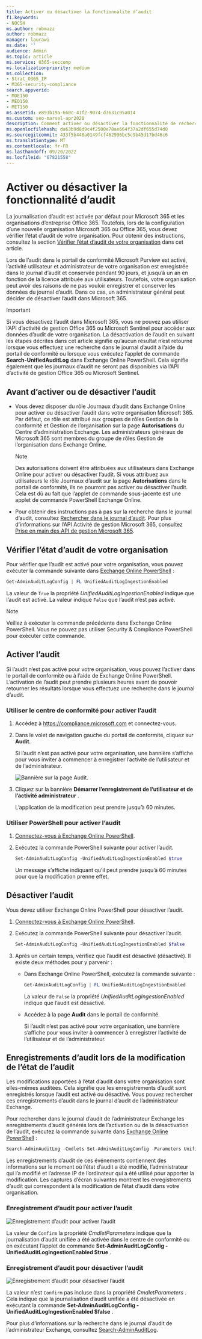 ```yaml
---
title: Activer ou désactiver la fonctionnalité d’audit
f1.keywords:
- NOCSH
ms.author: robmazz
author: robmazz
manager: laurawi
ms.date: ''
audience: Admin
ms.topic: article
ms.service: O365-seccomp
ms.localizationpriority: medium
ms.collection:
- Strat_O365_IP
- M365-security-compliance
search.appverid:
- MOE150
- MED150
- MET150
ms.assetid: e893b19a-660c-41f2-9074-d3631c95a014
ms.custom: seo-marvel-apr2020
description: Comment activer ou désactiver la fonctionnalité de recherche dans le journal d’audit dans le portail de conformité Microsoft Purview pour activer ou désactiver la possibilité pour les administrateurs de rechercher dans le journal d’audit.
ms.openlocfilehash: da63b9d8d9c4f2500e78ae664f37a2df655d74d0
ms.sourcegitcommit: 433f5b448a0149fcf462996bc5c9b45d17bd46c6
ms.translationtype: MT
ms.contentlocale: fr-FR
ms.lasthandoff: 09/20/2022
ms.locfileid: "67821558"
---
```

# <a name="turn-auditing-on-or-off"></a>Activer ou désactiver la fonctionnalité d’audit

La journalisation d’audit est activée par défaut pour Microsoft 365 et les organisations d’entreprise Office 365. Toutefois, lors de la configuration d’une nouvelle organisation Microsoft 365 ou Office 365, vous devez vérifier l’état d’audit de votre organisation. Pour obtenir des instructions, consultez la section [Vérifier l’état d’audit de votre organisation](#verify-the-auditing-status-for-your-organization) dans cet article. 

Lors de l’audit dans le portail de conformité Microsoft Purview est activé, l’activité utilisateur et administrateur de votre organisation est enregistrée dans le journal d’audit et conservée pendant 90 jours, et jusqu’à un an en fonction de la licence attribuée aux utilisateurs. Toutefois, votre organisation peut avoir des raisons de ne pas vouloir enregistrer et conserver les données du journal d’audit. Dans ce cas, un administrateur général peut décider de désactiver l’audit dans Microsoft 365.

> [!IMPORTANT]
> Si vous désactivez l’audit dans Microsoft 365, vous ne pouvez pas utiliser l’API d’activité de gestion Office 365 ou Microsoft Sentinel pour accéder aux données d’audit de votre organisation. La désactivation de l’audit en suivant les étapes décrites dans cet article signifie qu’aucun résultat n’est retourné lorsque vous effectuez une recherche dans le journal d’audit à l’aide du portail de conformité ou lorsque vous exécutez l’applet de commande **Search-UnifiedAuditLog** dans Exchange Online PowerShell. Cela signifie également que les journaux d’audit ne seront pas disponibles via l’API d’activité de gestion Office 365 ou Microsoft Sentinel.
  
## <a name="before-you-turn-auditing-on-or-off"></a>Avant d’activer ou de désactiver l’audit

- Vous devez disposer du rôle Journaux d’audit dans Exchange Online pour activer ou désactiver l’audit dans votre organisation Microsoft 365. Par défaut, ce rôle est attribué aux groupes de rôles Gestion de la conformité et Gestion de l’organisation sur la page **Autorisations** du Centre d’administration Exchange. Les administrateurs généraux de Microsoft 365 sont membres du groupe de rôles Gestion de l’organisation dans Exchange Online.

    > [!NOTE]
    > Des autorisations doivent être attribuées aux utilisateurs dans Exchange Online pour activer ou désactiver l’audit. Si vous attribuez aux utilisateurs le rôle Journaux d’audit sur la page **Autorisations** dans le portail de conformité, ils ne pourront pas activer ou désactiver l’audit. Cela est dû au fait que l’applet de commande sous-jacente est une applet de commande PowerShell Exchange Online.

- Pour obtenir des instructions pas à pas sur la recherche dans le journal d’audit, consultez [Rechercher dans le journal d’audit](search-the-audit-log-in-security-and-compliance.md). Pour plus d’informations sur l’API Activité de gestion Microsoft 365, consultez [Prise en main des API de gestion Microsoft 365](/office/office-365-management-api/get-started-with-office-365-management-apis).

## <a name="verify-the-auditing-status-for-your-organization"></a>Vérifier l’état d’audit de votre organisation

Pour vérifier que l’audit est activé pour votre organisation, vous pouvez exécuter la commande suivante dans [Exchange Online PowerShell](/powershell/exchange/connect-to-exchange-online-powershell) :

```powershell
Get-AdminAuditLogConfig | FL UnifiedAuditLogIngestionEnabled
```

La valeur de `True` la propriété  _UnifiedAuditLogIngestionEnabled_ indique que l’audit est activé. La valeur indique `False` que l’audit n’est pas activé.

> [!NOTE]
> Veillez à exécuter la commande précédente dans Exchange Online PowerShell. Vous ne pouvez pas utiliser Security & Compliance PowerShell pour exécuter cette commande.

## <a name="turn-on-auditing"></a>Activer l’audit

Si l’audit n’est pas activé pour votre organisation, vous pouvez l’activer dans le portail de conformité ou à l’aide de Exchange Online PowerShell. L’activation de l’audit peut prendre plusieurs heures avant de pouvoir retourner les résultats lorsque vous effectuez une recherche dans le journal d’audit.
  
### <a name="use-the-compliance-center-to-turn-on-auditing"></a>Utiliser le centre de conformité pour activer l’audit

1. Accédez à <https://compliance.microsoft.com> et connectez-vous.

2. Dans le volet de navigation gauche du portail de conformité, cliquez sur **Audit**.

   Si l’audit n’est pas activé pour votre organisation, une bannière s’affiche pour vous inviter à commencer à enregistrer l’activité de l’utilisateur et de l’administrateur.

   ![Bannière sur la page Audit.](../media/AuditingBanner.png)

3. Cliquez sur la bannière **Démarrer l’enregistrement de l’utilisateur et de l’activité administrateur** .

   L’application de la modification peut prendre jusqu’à 60 minutes.

### <a name="use-powershell-to-turn-on-auditing"></a>Utiliser PowerShell pour activer l’audit

1. [Connectez-vous à Exchange Online PowerShell](/powershell/exchange/connect-to-exchange-online-powershell).

2. Exécutez la commande PowerShell suivante pour activer l’audit.

    ```powershell
    Set-AdminAuditLogConfig -UnifiedAuditLogIngestionEnabled $true
    ```

    Un message s’affiche indiquant qu’il peut prendre jusqu’à 60 minutes pour que la modification prenne effet.
  
## <a name="turn-off-auditing"></a>Désactiver l’audit

Vous devez utiliser Exchange Online PowerShell pour désactiver l’audit.
  
1. [Connectez-vous à Exchange Online PowerShell](/powershell/exchange/connect-to-exchange-online-powershell).

2. Exécutez la commande PowerShell suivante pour désactiver l’audit.

    ```powershell
    Set-AdminAuditLogConfig -UnifiedAuditLogIngestionEnabled $false
    ```

3. Après un certain temps, vérifiez que l’audit est désactivé (désactivé). Il existe deux méthodes pour y parvenir :

    - Dans Exchange Online PowerShell, exécutez la commande suivante :

      ```powershell
      Get-AdminAuditLogConfig | FL UnifiedAuditLogIngestionEnabled
      ```

      La valeur de  `False` la propriété  _UnifiedAuditLogIngestionEnabled_ indique que l’audit est désactivé.

    - Accédez à la page **Audit** dans le portail de conformité.

      Si l’audit n’est pas activé pour votre organisation, une bannière s’affiche pour vous inviter à commencer à enregistrer l’activité de l’utilisateur et de l’administrateur.

## <a name="audit-records-when-auditing-status-is-changed"></a>Enregistrements d’audit lors de la modification de l’état de l’audit

Les modifications apportées à l’état d’audit dans votre organisation sont elles-mêmes auditées. Cela signifie que les enregistrements d’audit sont enregistrés lorsque l’audit est activé ou désactivé. Vous pouvez rechercher ces enregistrements d’audit dans le journal d’audit de l’administrateur Exchange.

Pour rechercher dans le journal d’audit de l’administrateur Exchange les enregistrements d’audit générés lors de l’activation ou de la désactivation de l’audit, exécutez la commande suivante dans [Exchange Online PowerShell](/powershell/exchange/connect-to-exchange-online-powershell) :

```powershell
Search-AdminAuditLog -Cmdlets Set-AdminAuditLogConfig -Parameters UnifiedAuditLogIngestionEnabled
```

Les enregistrements d’audit de ces événements contiennent des informations sur le moment où l’état d’audit a été modifié, l’administrateur qui l’a modifié et l’adresse IP de l’ordinateur qui a été utilisé pour apporter la modification. Les captures d’écran suivantes montrent les enregistrements d’audit qui correspondent à la modification de l’état d’audit dans votre organisation.

### <a name="audit-record-for-turning-on-auditing"></a>Enregistrement d’audit pour activer l’audit

![Enregistrement d’audit pour activer l’audit](../media/AuditStatusAuditingEnabled.png)

La valeur de `Confirm` la propriété *CmdletParameters* indique que la journalisation d’audit unifiée a été activée dans le centre de conformité ou en exécutant l’applet de commande **Set-AdminAuditLogConfig -UnifiedAuditLogIngestionEnabled $true** .

### <a name="audit-record-for-turning-off-auditing"></a>Enregistrement d’audit pour désactiver l’audit

![Enregistrement d’audit pour désactiver l’audit](../media/AuditStatusAuditingDisabled.png)

La valeur n’est `Confirm` pas incluse dans la propriété *CmdletParameters* . Cela indique que la journalisation d’audit unifiée a été désactivée en exécutant la commande **Set-AdminAuditLogConfig -UnifiedAuditLogIngestionEnabled $false** .

Pour plus d’informations sur la recherche dans le journal d’audit de l’administrateur Exchange, consultez [Search-AdminAuditLog](/powershell/module/exchange/search-adminauditlog).
